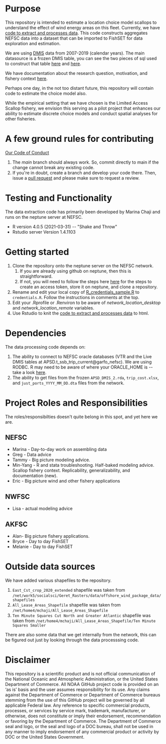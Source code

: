 # Purpose
This repository is intended to estimate a location choice model scallops to understand the effect of wind energy areas on this fleet.  Currently, we have [code to extract and processes data](data_extraction_and_processing_code.Rmd). This code constructs aggregates NEFSC data into a dataset that can be imported to FishSET for data exploration and estimation.

We are using [DMIS](https://github.com/NEFSC/READ-SSB-Lee-metadata/blob/master/DMIS.md) data from 2007-2019 (calendar years).  The main datasource is a frozen DMIS table, you can see the two pieces of sql used to construct that table [here](https://github.com/NEFSC/READ-SSB-Lee-metadata/blob/master/external/MAKE_DMIS_SFCLAM_122121.sql) and [here](https://github.com/NEFSC/READ-SSB-Lee-metadata/blob/master/external/make_sfclam_only_013022.sql).

We have documentation about the research question, motivation, and fishery context [here](effort_displacement_overview.Rmd).

Perhaps one day, in the not too distant future, this repository will contain code to estimate the choice model also.

While the empirical setting that we have chosen is the Limited Access Scallop fishery, we envision this serving as a pilot project that enhances our ability to estimate discrete choice models and conduct spatial analyses for other fisheries.

# A few ground rules for contributing

[Our Code of Conduct](code_of_conduct.md)

1. The *main* branch should always work.  So, commit directly to main if the change cannot break any existing code.    
2. If you're in doubt, create a branch and develop your code there.  Then, issue a [pull request](https://github.com/NEFSC/READ-SSB-CHAJI-Effort-Displacement---Scallop/compare) and please make sure to request a review.


# Testing and Functionality

The data extraction code has primarily been developed by Marina Chaji and runs on the neptune server at NEFSC. 
*   R version 4.0.5 (2021-03-31) -- "Shake and Throw"
*   Rstudio server Version 1.4.1103

# Getting started

1.  Clone the repository onto the neptune server on the NEFSC network.
    1.  If you are already using github on neptune, then this is straightforward.
    1.  If not, you will need to follow the steps here [here](https://github.com/NEFSC/READ-SSB-LEE-On-the-servers) for the steps to create an access token, store it on neptune, and clone a repository.
1.  Rename and edit your local copy of [R_credentials_sample.R](R_credentials_sample.R) to `credentials.R`. Follow the instructions in comments at the top.
1.  Edit your .Rprofile or .Renviron to be aware of *network_location_desktop* and *network_location_remote* variables.
1.  Use Rstudio to knit the [code to extract and processes data](data_extraction_and_processing_code.Rmd) to html.
    
# Dependencies

The data processing code depends on:

1.  The ability to connect to NEFSC oracle databases (VTR and the Live DMIS tables at APSD.t_ssb_trip_current@garfo_nefsc).  We are using RODBC.  R may need to be aware of where your ORACLE_HOME is  -- take a look [here](https://github.com/NEFSC/READ-SSB-LEE-On-the-servers).  
2.  The ability to get files from the frozen `APSD_DMIS_2.rda`, `trip_cost.xlsx`, and `just_ports_YYYY_MM_DD.dta` files from the network.

# Project Roles and Responsibilities

The roles/responsibilties doesn't quite belong in this spot, and yet here we are.

## NEFSC 

* Marina - Day-to-day work on assembling data
* Greg - Data advice
* Tammy - Big picture modeling advice.
* Min-Yang - R and stata troubleshooting.  Half-baked modeling advice. Scallop fishery context. Replicability, generalizability, and documentation (new).
* Eric - Big picture wind and other fishery applications

## NWFSC

* Lisa - actual modeling advice

## AKFSC  

* Alan- Big picture fishery applications.
* Bryce - Day to day FishSET
* Melanie -  Day to day FishSET 


# Outside data sources
We have added various shapefiles to the repository. 
1.  `East_Cst_crop_2020_extended` shapefile was taken from `/net/work5/socialsci/Geret_Rasters/data/offshore_wind_package_data/shapefiles`
2.  `All_Lease_Areas_Shapefile` shapefile was taken from `/net/home4/mchaji/All_Lease_Areas_Shapefile`
3.  `Ten Minute Squares Cut North and Greater Atlantic` shapefile was taken from `/net/home4/mchaji/All_Lease_Areas_Shapefile/Ten Minute Squares Smaller`

There are also some data that we get internally from the network, this can be figured out just by looking through the data processsing code.



# Disclaimer
This repository is a scientific product and is not official communication of the National Oceanic and Atmospheric Administration, or the United States Department of Commerce. All NOAA GitHub project code is provided on an ‘as is’ basis and the user assumes responsibility for its use. Any claims against the Department of Commerce or Department of Commerce bureaus stemming from the use of this GitHub project will be governed by all applicable Federal law. Any reference to specific commercial products, processes, or services by service mark, trademark, manufacturer, or otherwise, does not constitute or imply their endorsement, recommendation or favoring by the Department of Commerce. The Department of Commerce seal and logo, or the seal and logo of a DOC bureau, shall not be used in any manner to imply endorsement of any commercial product or activity by DOC or the United States Government.
